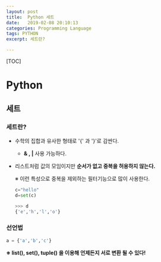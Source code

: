 ```yaml
---
layout: post
title:  Python 세트
date:   2019-02-08 20:10:13
categories: Programming Language
tags: PYTHON
excerpt: 세트란?

---
```


[TOC]





# Python

## 세트

### 세트란?

- 수학의 집합과 유사한 형태로 '{' 과 '}'로 감싼다.

  - **& , |** 사용 가능하다.

- 리스트처럼 값의 모임이지만 **순서가 없고 중복을 허용하지 않는다.**

  ※ 이런 특성으로 중복을 제외하는 필터기능으로 많이 사용한다.

  ``` python
  c="hello"
  d=set(c)
  
  >>> d
  {'e','h','l','o'}
  ```



### **선언법**

``` python
a = {'a','b','c'}
```

**※ list(), set(), tuple() 을 이용해 언제든지 서로 변환 될 수 있다!**